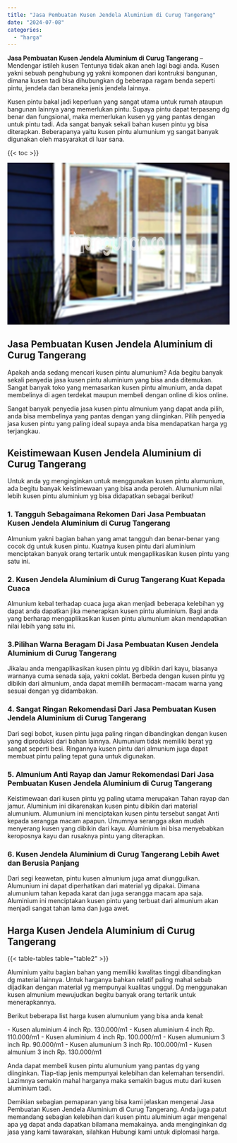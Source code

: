 ```yaml
---
title: "Jasa Pembuatan Kusen Jendela Aluminium di Curug Tangerang"
date: "2024-07-08"
categories: 
  - "harga"
---
```


**Jasa Pembuatan Kusen Jendela Aluminium di Curug Tangerang** – Mendengar istileh kusen Tentunya tidak akan aneh lagi bagi anda. Kusen yakni sebuah penghubung yg yakni komponen dari kontruksi bangunan, dimana kusen tadi bisa dihubungkan dg beberapa ragam benda seperti pintu, jendela dan beraneka jenis jendela lainnya.

Kusen pintu bakal jadi keperluan yang sangat utama untuk rumah ataupun bangunan lainnya yang memerlukan pintu. Supaya pintu dapat terpasang dg benar dan fungsional, maka memerlukan kusen yg yang pantas dengan untuk pintu tadi. Ada sangat banyak sekali bahan kusen pintu yg bisa diterapkan. Beberapanya yaitu kusen pintu alumunium yg sangat banyak digunakan oleh masyarakat di luar sana.

{{< toc >}}

![Jasa Pembuatan Kusen Jendela Aluminium di Curug Tangerang](/images/harga-kusen-jendela-alumunium-19.png)

## Jasa Pembuatan Kusen Jendela Aluminium di Curug Tangerang

Apakah anda sedang mencari kusen pintu alumunium? Ada begitu banyak sekali penyedia jasa kusen pintu aluminium yang bisa anda ditemukan. Sangat banyak toko yang memasarkan kusen pintu almunium, anda dapat membelinya di agen terdekat maupun membeli dengan online di kios online.

Sangat banyak penyedia jasa kusen pintu almunium yang dapat anda pilih, anda bisa membelinya yang pantas dengan yang diinginkan. Pilih penyedia jasa kusen pintu yang paling ideal supaya anda bisa mendapatkan harga yg terjangkau.

## Keistimewaan Kusen Jendela Aluminium di Curug Tangerang

Untuk anda yg menginginkan untuk menggunakan kusen pintu alumunium, ada begitu banyak keistimewaan yang bisa anda peroleh. Alumunium nilai lebih kusen pintu aluminium yg bisa didapatkan sebagai berikut!

### 1\. Tangguh Sebagaimana Rekomen Dari Jasa Pembuatan Kusen Jendela Aluminium di Curug Tangerang

Almunium yakni bagian bahan yang amat tangguh dan benar-benar yang cocok dg untuk kusen pintu. Kuatnya kusen pintu dari aluminium menciptakan banyak orang tertarik untuk mengaplikasikan kusen pintu yang satu ini.

### 2\. Kusen Jendela Aluminium di Curug Tangerang Kuat Kepada Cuaca

Almunium kebal terhadap cuaca juga akan menjadi beberapa kelebihan yg dapat anda dapatkan jika menerapkan kusen pintu aluminium. Bagi anda yang berharap mengaplikasikan kusen pintu alumunium akan mendapatkan nilai lebih yang satu ini.

### 3.Pilihan Warna Beragam Di Jasa Pembuatan Kusen Jendela Aluminium di Curug Tangerang

Jikalau anda mengaplikasikan kusen pintu yg dibikin dari kayu, biasanya warnanya cuma senada saja, yakni coklat. Berbeda dengan kusen pintu yg dibikin dari almunium, anda dapat memilih bermacam-macam warna yang sesuai dengan yg didambakan.

### 4\. Sangat Ringan Rekomendasi Dari Jasa Pembuatan Kusen Jendela Aluminium di Curug Tangerang

Dari segi bobot, kusen pintu juga paling ringan dibandingkan dengan kusen yang diproduksi dari bahan lainnya. Alumunium tidak memiliki berat yg sangat seperti besi. Ringannya kusen pintu dari almunium juga dapat membuat pintu paling tepat guna untuk digunakan.

### 5\. Almunium Anti Rayap dan Jamur Rekomendasi Dari Jasa Pembuatan Kusen Jendela Aluminium di Curug Tangerang

Keistimewaan dari kusen pintu yg paling utama merupakan Tahan rayap dan jamur. Aluminium ini dikarenakan kusen pintu dibikin dari material alumunium. Alumunium ini menciptakan kusen pintu tersebut sangat Anti kepada serangga macam apapun. Umumnya serangga akan mudah menyerang kusen yang dibikin dari kayu. Aluminium ini bisa menyebabkan keroposnya kayu dan rusaknya pintu yang diterapkan.

### 6\. Kusen Jendela Aluminium di Curug Tangerang Lebih Awet dan Berusia Panjang

Dari segi keawetan, pintu kusen almunium juga amat diunggulkan. Alumunium ini dapat diperhatikan dari material yg dipakai. Dimana alumunium tahan kepada karat dan juga serangga macam apa saja. Aluminium ini menciptakan kusen pintu yang terbuat dari almunium akan menjadi sangat tahan lama dan juga awet.

## Harga Kusen Jendela Aluminium di Curug Tangerang

{{< table-tables table="table2" >}}

Aluminium yaitu bagian bahan yang memiliki kwalitas tinggi dibandingkan dg material lainnya. Untuk harganya bahkan relatif paling mahal sebab dijadikan dengan material yg mempunyai kualitas unggul. Dg menggunakan kusen almunium mewujudkan begitu banyak orang tertarik untuk menerapkannya.

Berikut beberapa list harga kusen alumunium yang bisa anda kenal:

\- Kusen aluminium 4 inch Rp. 130.000/m1 - Kusen aluminium 4 inch Rp. 110.000/m1 - Kusen aluminium 4 inch Rp. 100.000/m1 - Kusen alumunium 3 inch Rp. 90.000/m1 - Kusen alumunium 3 inch Rp. 100.000/m1 - Kusen almunium 3 inch Rp. 130.000/m1

Anda dapat membeli kusen pintu alumunium yang pantas dg yang diinginkan. Tiap-tiap jenis mempunyai kelebihan dan kelemahan tersendiri. Lazimnya semakin mahal harganya maka semakin bagus mutu dari kusen aluminium tadi.

Demikian sebagian pemaparan yang bisa kami jelaskan mengenai Jasa Pembuatan Kusen Jendela Aluminium di Curug Tangerang. Anda juga patut memandang sebagian kelebihan dari kusen pintu aluminium agar mengenal apa yg dapat anda dapatkan bilamana memakainya. anda menginginkan dg jasa yang kami tawarakan, silahkan Hubungi kami untuk diplomasi harga.
